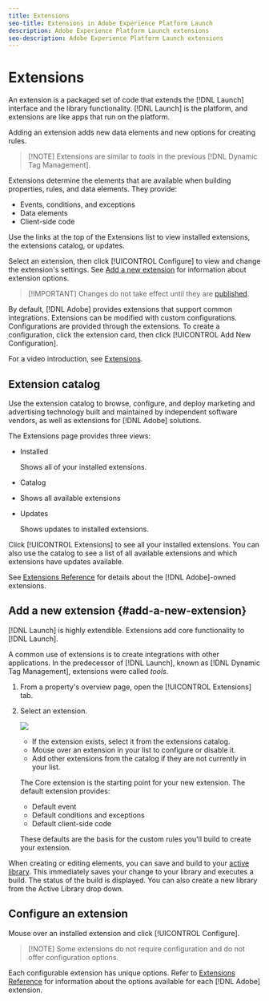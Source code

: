 ```yaml
---
title: Extensions
seo-title: Extensions in Adobe Experience Platform Launch
description: Adobe Experience Platform Launch extensions
seo-description: Adobe Experience Platform Launch extensions
---
```


# Extensions

An extension is a packaged set of code that extends the [!DNL Launch] interface and the library functionality. [!DNL Launch] is the platform, and extensions are like apps that run on the platform.

Adding an extension adds new data elements and new options for creating rules.

>[!NOTE] Extensions are similar to _tools_ in the previous [!DNL Dynamic Tag Management].

Extensions determine the elements that are available when building properties, rules, and data elements. They provide:

* Events, conditions, and exceptions
* Data elements
* Client-side code

Use the links at the top of the Extensions list to view installed extensions, the extensions catalog, or updates.

Select an extension, then click [!UICONTROL Configure] to view and change the extension's settings. See [Add a new extension](#add-a-new-extension) for information about extension options.

>[!IMPORTANT] Changes do not take effect until they are [published](/help/launch-reference/publishing/overview.md).

By default, [!DNL Adobe] provides extensions that support common integrations. Extensions can be modified with custom configurations. Configurations are provided through the extensions. To create a configuration, click the extension card, then click [!UICONTROL Add New Configuration].

For a video introduction, see [Extensions](../../../quick-start/videos.md).

## Extension catalog

Use the extension catalog to browse, configure, and deploy marketing and advertising technology built and maintained by independent software vendors, as well as extensions for [!DNL Adobe] solutions.

The Extensions page provides three views:

* Installed

  Shows all of your installed extensions.

* Catalog
* Shows all available extensions
* Updates

  Shows updates to installed extensions.

Click [!UICONTROL Extensions] to see all your installed extensions. You can also use the catalog to see a list of all available extensions and which extensions have updates available.

See [Extensions Reference](/help/extension-reference/web/overview.md) for details about the [!DNL Adobe]-owned extensions.

## Add a new extension {#add-a-new-extension}

[!DNL Launch] is highly extendible. Extensions add core functionality to [!DNL Launch].

A common use of extensions is to create integrations with other applications. In the predecessor of [!DNL Launch], known as [!DNL Dynamic Tag Management], extensions were called _tools_.

1. From a property's overview page, open the [!UICONTROL Extensions] tab.
1. Select an extension.

   ![](/help/assets/extensions.png)

   * If the extension exists, select it from the extensions catalog.
   * Mouse over an extension in your list to configure or disable it.
   * Add other extensions from the catalog if they are not currently in your list.

   The Core extension is the starting point for your new extension. The default extension provides:

   * Default event
   * Default conditions and exceptions
   * Default client-side code

   These defaults are the basis for the custom rules you'll build to create your extension.

When creating or editing elements, you can save and build to your [active library](../../publishing/libraries.md#active-library). This immediately saves your change to your library and executes a build. The status of the build is displayed. You can also create a new library from the Active Library drop down.

## Configure an extension

Mouse over an installed extension and click [!UICONTROL Configure].

>[!NOTE] Some extensions do not require configuration and do not offer configuration options.

Each configurable extension has unique options. Refer to [Extensions Reference](../../../extension-reference/web/overview.md) for information about the options available for each [!DNL Adobe] extension.

